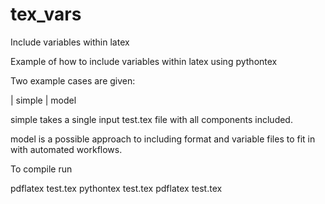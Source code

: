 # tex_vars
Include variables within latex

Example of how to include variables within latex using pythontex

Two example cases are given:

| simple
| model

simple takes a single input test.tex file with all components included.

model is a possible approach to including format and variable files to fit in with automated workflows.

To compile run

pdflatex test.tex
pythontex test.tex
pdflatex test.tex
